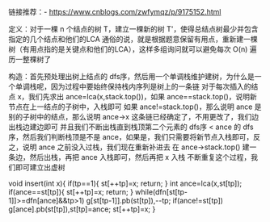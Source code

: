 链接推荐：- https://www.cnblogs.com/zwfymqz/p/9175152.html

定义：对于一棵 n 个结点的树 T，建立一棵新的树 T'，使得总结点树最少并包含指定的几个结点和他们的LCA
通俗的说，就是根据题意保留有用点，重新建一棵树（有用点指的是关键点和他们的LCA），这样多组询问就可以避免每次 O(n) 遍历一整棵树了

构造：首先预处理出树上结点的 dfs序，然后用一个单调栈维护建树，为什么是一个单调栈呢，因为过程中要始终保持栈内序列是树上的一条链
对于每次插入的结点 x，我们先求出 ance=lca(x,stack.top())，如果 ance==stack.top()，说明新节点在上一结点的子树中，入栈即可
如果 ance!=stack.top()，那么说明 ance 是别的子树中的结点，那么说明 ance->x 这条链已经确定了，不用更改了，我们边出栈边建边即可
并且我们不断出栈直到栈顶第二个元素的 dfs序 < ance 的 dfs序，然后我们判断栈顶是不是 ance，如果是，我们只需要将新节点入栈即可，反之，说明 ance 之前没入过栈，我们现在重新补进去
在 ance->stack.top() 建一条边，然后出栈，再把 ance 入栈即可，然后再把 x 入栈
不断重复这个过程，我们即可建立出虚树

void insert(int x){
	if(tp==1){
		st[++tp]=x;
		return;
	} 
	int ance=lca(x,st[tp]);
	if(ance==st[tp]){
    st[++tp]=x;
     return;
  }
	while(dfn[st[tp-1]]>=dfn[ance]&&tp>1)  g[st[tp-1]].pb(st[tp]),--tp;
	if(ance!=st[tp]) g[ance].pb(st[tp]),st[tp]=ance;
	st[++tp]=x;
}
